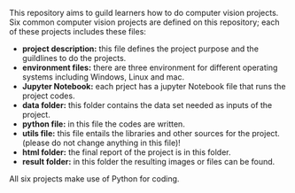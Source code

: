 This repository aims to guild learners how to do computer vision projects. Six common computer vision projects are defined on this repository; each of these projects includes these files:

* **project description:** this file defines the project purpose and the guildlines to do the projects.
* **environment files:** there are three environment for different operating systems including Windows, Linux and mac.
* **Jupyter Notebook:** each prject has a jupyter Notebook file that runs the project codes.
* **data folder:** this folder contains the data set needed as inputs of the project.
* **python file:** in this file the codes are written.
* **utils file:** this file entails the libraries and other sources for the project. (please do not change anything in this file)!
* **html folder:** the final report of the project is in this folder.
* **result folder:** in this folder the resulting images or files can be found.

All six projects make use of Python for coding.
